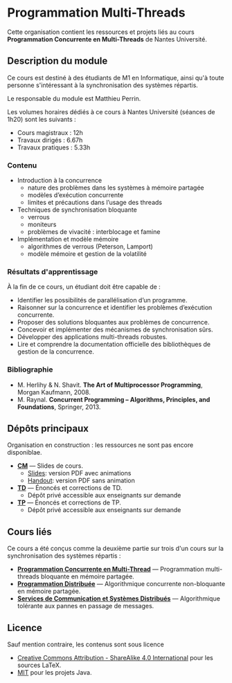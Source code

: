 # Programmation Multi-Threads

Cette organisation contient les ressources et projets liés au cours **Programmation Concurrente en Multi-Threads** de Nantes Université.

## Description du module

Ce cours est destiné à des étudiants de M1 en Informatique, ainsi qu'à toute personne s'intéressant à la synchronisation des systèmes répartis.

Le responsable du module est Matthieu Perrin.

Les volumes horaires dédiés à ce cours à Nantes Université (séances de 1h20) sont les suivants :
- Cours magistraux : 12h
- Travaux dirigés : 6.67h
- Travaux pratiques : 5.33h

### Contenu
- Introduction à la concurrence
  - nature des problèmes dans les systèmes à mémoire partagée
  - modèles d’exécution concurrente
  - limites et précautions dans l’usage des threads
- Techniques de synchronisation bloquante
  - verrous
  - moniteurs
  - problèmes de vivacité : interblocage et famine
- Implémentation et modèle mémoire
  - algorithmes de verrous (Peterson, Lamport)
  - modèle mémoire et gestion de la volatilité

### Résultats d'apprentissage
À la fin de ce cours, un étudiant doit être capable de :
- Identifier les possibilités de parallélisation d’un programme.
- Raisonner sur la concurrence et identifier les problèmes d’exécution concurrente.
- Proposer des solutions bloquantes aux problèmes de concurrence.
- Concevoir et implémenter des mécanismes de synchronisation sûrs.
- Développer des applications multi-threads robustes.
- Lire et comprendre la documentation officielle des bibliothèques de gestion de la concurrence.

### Bibliographie
- M. Herlihy & N. Shavit. **The Art of Multiprocessor Programming**, Morgan Kaufmann, 2008.
- M. Raynal. **Concurrent Programming – Algorithms, Principles, and Foundations**, Springer, 2013.

## Dépôts principaux
Organisation en construction : les ressources ne sont pas encore disponiblae.  
- [**CM**](https://github.com/ProgrammationMultiThread/CM) — Slides de cours.
  - [Slides](https://ProgrammationMultiThread.github.io/CM/slides.pdf): version PDF avec animations
  - [Handout](https://ProgrammationMultiThread.github.io/CM/handout.pdf): version PDF sans animation
- [**TD**](https://github.com/ProgrammationMultiThread/TD) — Énoncés et corrections de TD.
  - Dépôt privé accessible aux enseignants sur demande
- [**TP**](https://github.com/ProgrammationMultiThread/TP) — Énoncés et corrections de TP.
  - Dépôt privé accessible aux enseignants sur demande

## Cours liés
Ce cours a été conçus comme la deuxième partie sur trois d'un cours sur la synchronisation des systèmes répartis : 
- [**Programmation Concurrente en Multi-Thread**](https://github.com/ProgrammationMultiThread) — Programmation multi-threads bloquante en mémoire partagée.
- [**Programmation Distribuée**](https://github.com/AlgorithmiqueConcurrente) — Algorithmique concurrente non-bloquante en mémoire partagée.
- [**Services de Communication et Systèmes Distribués**](https://github.com/DistributedComputing) — Algorithmique tolérante aux pannes en passage de messages.

## Licence
Sauf mention contraire, les contenus sont sous licence
- [Creative Commons Attribution - ShareAlike 4.0 International](https://creativecommons.org/licenses/by-sa/4.0/) pour les sources LaTeX.
- [MIT](https://opensource.org/licenses/MIT) pour les projets Java.
